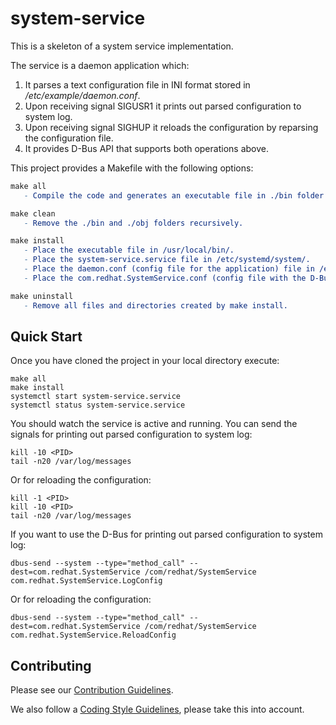 # system-service
This is a skeleton of a system service implementation.

The service is a daemon application which:
1. It parses a text configuration file in INI format stored in */etc/example/daemon.conf*.
2. Upon receiving signal SIGUSR1 it prints out parsed configuration to system log.
3. Upon receiving signal SIGHUP it reloads the configuration by reparsing the configuration file.
4. It provides D-Bus API that supports both operations above.

This project provides a Makefile with the following options:
```Makefile
make all
   - Compile the code and generates an executable file in ./bin folder.
```
```Makefile
make clean
   - Remove the ./bin and ./obj folders recursively.
```
```Makefile
make install
   - Place the executable file in /usr/local/bin/.
   - Place the system-service.service file in /etc/systemd/system/.
   - Place the daemon.conf (config file for the application) file in /etc/example/ (if the example directory does not exist it is created).
   - Place the com.redhat.SystemService.conf (config file with the D-Bus policies) file in /etc/dbus-1/sytem.d/.
```
```Makefile
make uninstall
   - Remove all files and directories created by make install.
```
## Quick Start

Once you have cloned the project in your local directory execute:
```
make all
make install
systemctl start system-service.service
systemctl status system-service.service
```
You should watch the service is active and running.
You can send the signals for printing out parsed configuration to system log:
```
kill -10 <PID>
tail -n20 /var/log/messages
```
Or for reloading the configuration:
```
kill -1 <PID>
kill -10 <PID>
tail -n20 /var/log/messages
```
If you want to use the D-Bus for printing out parsed configuration to system log:
```
dbus-send --system --type="method_call" --dest=com.redhat.SystemService /com/redhat/SystemService com.redhat.SystemService.LogConfig
```
Or for reloading the configuration:
```
dbus-send --system --type="method_call" --dest=com.redhat.SystemService /com/redhat/SystemService com.redhat.SystemService.ReloadConfig
```
## Contributing

Please see our [Contribution Guidelines](CONTRIBUTING.md).

We also follow a [Coding Style Guidelines](CODING_STYLE.md), please take this into account.
